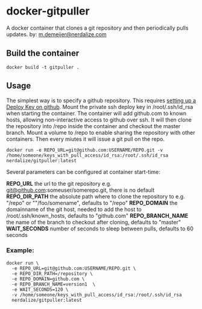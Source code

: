 # docker-gitpuller
A docker container that clones a git repository and then periodically pulls updates.
by: m.demeijer@nerdalize.com

## Build the container
`docker build -t gitpuller .`

## Usage
The simplest way is to specify a github repository. This requires [setting up a Deploy Key on github](https://developer.github.com/guides/managing-deploy-keys/).
Mount the private ssh deploy key in /root/.ssh/id_rsa when starting the container.
The container will add github.com to known hosts, allowing non-interactive access to github over ssh. It will then clone the repository into /repo inside the container and checkout the master branch. Mount a volume to /repo to enable sharing the repository with other containers.
Then every miutes it will issue a git pull on the repo.

`docker run -e REPO_URL=git@github.com:USERNAME/REPO.git -v /home/someone/keys_with_pull_access/id_rsa:/root/.ssh/id_rsa nerdalize/gitpuller:latest`

Several parameters can be configured at container start-time:

**REPO_URL** the url to the git repository e.g. git@github.com:someuser/somerepo.git, there is no default
**REPO_DIR_PATH** the absolute path where to clone the repository to e.g. "/repo" or ""/foo/somename", defaults to "/repo"
**REPO_DOMAIN** the domainname of the git host, needed to add the host to /root/.ssh/known_hosts, defaults to "github.com"
**REPO_BRANCH_NAME** the name of the branch to checkout after cloning, defaults to "master"
**WAIT_SECONDS** number of seconds to sleep between pulls, defaults to 60 seconds

### Example:
```
docker run \
  -e REPO_URL=git@github.com:USERNAME/REPO.git \
  -e REPO_DIR_PATH=/repository \
  -e REPO_DOMAIN=github.com \
  -e REPO_BRANCH_NAME=version1  \
  -e WAIT_SECONDS=120 \
  -v /home/someone/keys_with_pull_access/id_rsa:/root/.ssh/id_rsa
  nerdalize/gitpuller:latest
```

